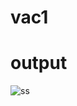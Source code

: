 # vac1

# output
![ss](https://github.com/rc-balaji/vac1/assets/121729091/836bbefe-d7f9-4887-a894-d282a42ef9d3)
